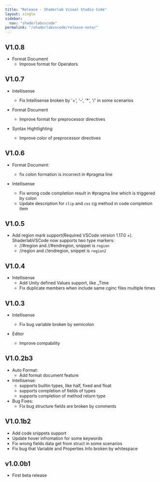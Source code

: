 ```yaml
---
title: "Release - Shaderlab Visual Studio Code"
layout: single
sidebar:
  nav: "shaderlabvscode"
permalink: "/shaderlabvscode/release-note/"
---
```


## V1.0.8
- Format Document
    - Improve format for Operators

## V1.0.7
- Intellisense
    - Fix Intellisense broken by '+', '-', '*', '/' in some scenarios

- Format Document
    - Improve format for preprocessor directives

- Syntax Hightlighting
    - Improve color of preprocessor directives

## V1.0.6
- Format Document:
    - fix colon formation is incorrect in #pragma line

- Intellisense
    - Fix wrong code completion result in #pragma line which is triggered by colon
    - Update description for `clip` and `cos` cg method in code completion item

## V1.0.5
- Add region mark support(Required VSCode version 1.17.0 +). ShaderlabVSCode now supports two type markers:
    - //#region and //#endregion, snippet is `region`
    - //region and //endregion, snippet is `region2`

## V1.0.4
- Intellisense
    - Add Unity defined Values support, like _Time
    - Fix duplicate members when include same cginc files multiple times


## V1.0.3
- Intellisense
    - Fix bug variable broken by semicolon
    
- Editor
    - Improve compability

## V1.0.2b3
- Auto Format:
    - Add format document feature 
- Intellisense:
    - supports builtin types, like half, fixed and float
    - supports completion of fields of types
    - supports completion of method return type
- Bug Fixes:
    - Fix bug structure fields are broken by comments

## V1.0.1b2
- Add code snippets support
- Update hover infromation for some keywords
- Fix wrong fields data get from struct in some scenarios
- Fix bug that Variable and Properties Info broken by whitespace

## v1.0.0b1
- First beta release
